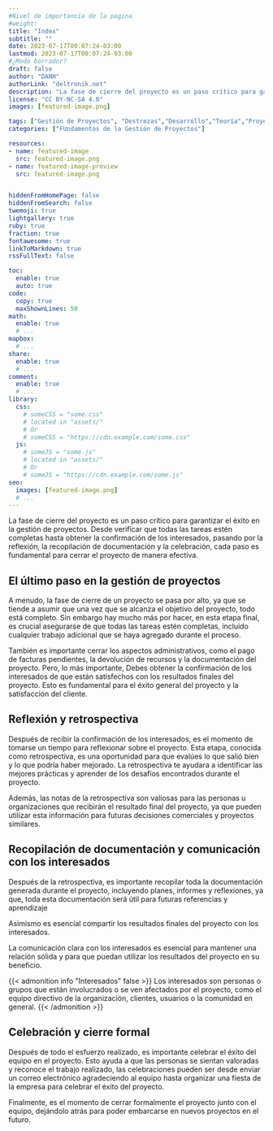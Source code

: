 ```yaml
---
#Nivel de importancia de la pagina
#weight:
title: "Index"
subtitle: ""
date: 2023-07-17T00:07:24-03:00
lastmod: 2023-07-17T00:07:24-03:00
#¿Modo borrador?
draft: false
author: "DANH"
authorLink: "deltronik.net"
description: "La fase de cierre del proyecto es un paso crítico para garantizar el éxito en la gestión de proyectos. Desde verificar que todas las tareas estén completas hasta obtener la confirmación de los interesados, pasando por la reflexión, la recopilación de documentación y la celebración, cada paso es fundamental para cerrar el proyecto de manera efectiva."
license: "CC BY-NC-SA 4.0"
images: [featured-image.png]

tags: ["Gestión de Proyectos", "Destrezas","Desarrollo","Teoría","Proyecto","Fundamentos","Introducción"]
categories: ["FUndamentos de la Gestión de Proyectos"]

resources:
- name: featured-image
  src: featured-image.png
- name: featured-image-preview
  src: featured-image.png


hiddenFromHomePage: false
hiddenFromSearch: false
twemoji: true
lightgallery: true
ruby: true
fraction: true
fontawesome: true
linkToMarkdown: true
rssFullText: false

toc:
  enable: true
  auto: true
code:
  copy: true
  maxShownLines: 50
math:
  enable: true
  # ...
mapbox:
  # ...
share:
  enable: true
  # ...
comment:
  enable: true
  # ...
library:
  css:
    # someCSS = "some.css"
    # located in "assets/"
    # Or
    # someCSS = "https://cdn.example.com/some.css"
  js:
    # someJS = "some.js"
    # located in "assets/"
    # Or
    # someJS = "https://cdn.example.com/some.js"
seo:
  images: [featured-image.png]
  # ...
---
```

La fase de cierre del proyecto es un paso crítico para garantizar el éxito en la gestión de proyectos. Desde verificar que todas las tareas estén completas hasta obtener la confirmación de los interesados, pasando por la reflexión, la recopilación de documentación y la celebración, cada paso es fundamental para cerrar el proyecto de manera efectiva.
<!--more-->

## El último paso en la gestión de proyectos

A menudo, la fase de cierre de un proyecto se pasa por alto, ya que se tiende a asumir que una vez que se alcanza el objetivo del proyecto, todo está completo. Sin embargo hay mucho más por hacer, en esta etapa final, es crucial asegurarse de que todas las tareas estén completas, incluido cualquier trabajo adicional que se haya agregado durante el proceso. 

También es importante cerrar los aspectos administrativos, como el pago de facturas pendientes, la devolución de recursos y la documentación del proyecto. Pero, lo más importante, Debes obtener la confirmación de los interesados de que están satisfechos con los resultados finales del proyecto. Esto es fundamental para el éxito general del proyecto y la satisfacción del cliente.

## Reflexión y retrospectiva

Después de recibir la confirmación de los interesados, es el momento de tomarse un tiempo para reflexionar sobre el proyecto. Esta etapa, conocida como retrospectiva, es una oportunidad para que evalúes lo que salió bien y lo que podría haber mejorado. La retrospectiva te ayudara a identificar las mejores prácticas y aprender de los desafíos encontrados durante el proyecto.

Además, las notas de la retrospectiva son valiosas para las personas u organizaciones que recibirán el resultado final del proyecto, ya que pueden utilizar esta información para futuras decisiones comerciales y proyectos similares.

## Recopilación de documentación y comunicación con los interesados

Después de la retrospectiva, es importante recopilar toda la documentación generada durante el proyecto, incluyendo planes, informes y reflexiones, ya que, toda esta documentación será útil para futuras referencias y aprendizaje

Asimismo es esencial compartir los resultados finales del proyecto con los interesados. 

La comunicación clara con los interesados es esencial para mantener una relación sólida y para que puedan utilizar los resultados del proyecto en su beneficio.

{{< admonition info "Interesados" false >}}
Los interesados son personas o grupos que están involucrados o se ven afectados por el proyecto, como el equipo directivo de la organización, clientes, usuarios o la comunidad en general.
{{< /admonition >}}

## Celebración y cierre formal

Después de todo el esfuerzo realizado, es importante celebrar el éxito del equipo en el proyecto. Esto ayuda a que las personas se sientan valoradas y reconoce el trabajo realizado, las celebraciones pueden ser desde enviar un correo electrónico agradeciendo al equipo hasta organizar una fiesta de la empresa para celebrar el éxito del proyecto. 

Finalmente, es el momento de cerrar formalmente el proyecto junto con el equipo, dejándolo atrás para poder embarcarse en nuevos proyectos en el futuro.